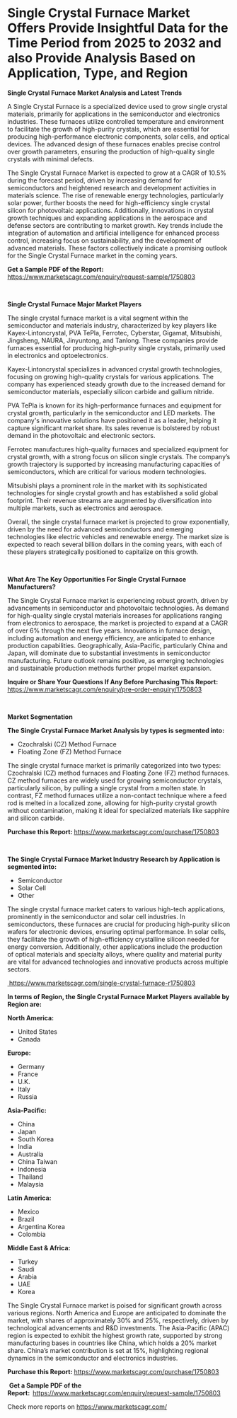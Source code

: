 <p><h1>Single Crystal Furnace Market Offers Provide Insightful Data for the Time Period from 2025 to 2032 and also Provide Analysis Based on Application, Type, and Region</h1></p><p><strong>Single Crystal Furnace Market Analysis and Latest Trends</strong></p>
<p><p>A Single Crystal Furnace is a specialized device used to grow single crystal materials, primarily for applications in the semiconductor and electronics industries. These furnaces utilize controlled temperature and environment to facilitate the growth of high-purity crystals, which are essential for producing high-performance electronic components, solar cells, and optical devices. The advanced design of these furnaces enables precise control over growth parameters, ensuring the production of high-quality single crystals with minimal defects.</p><p>The Single Crystal Furnace Market is expected to grow at a CAGR of 10.5% during the forecast period, driven by increasing demand for semiconductors and heightened research and development activities in materials science. The rise of renewable energy technologies, particularly solar power, further boosts the need for high-efficiency single crystal silicon for photovoltaic applications. Additionally, innovations in crystal growth techniques and expanding applications in the aerospace and defense sectors are contributing to market growth. Key trends include the integration of automation and artificial intelligence for enhanced process control, increasing focus on sustainability, and the development of advanced materials. These factors collectively indicate a promising outlook for the Single Crystal Furnace market in the coming years.</p></p>
<p><strong>Get a Sample PDF of the Report:&nbsp;</strong> <a href="https://www.marketscagr.com/enquiry/request-sample/1750803?utm_campaign=2039&utm_medium=2&utm_source=Github&utm_content=ia&utm_term=10042025&utm_id=single-crystal-furnace">https://www.marketscagr.com/enquiry/request-sample/1750803</a></p>
<p>&nbsp;</p>
<p><strong>Single Crystal Furnace Major Market Players</strong></p>
<p><p>The single crystal furnace market is a vital segment within the semiconductor and materials industry, characterized by key players like Kayex-Lintoncrystal, PVA TePla, Ferrotec, Cyberstar, Gigamat, Mitsubishi, Jingsheng, NAURA, Jinyuntong, and Tanlong. These companies provide furnaces essential for producing high-purity single crystals, primarily used in electronics and optoelectronics.</p><p>Kayex-Lintoncrystal specializes in advanced crystal growth technologies, focusing on growing high-quality crystals for various applications. The company has experienced steady growth due to the increased demand for semiconductor materials, especially silicon carbide and gallium nitride.</p><p>PVA TePla is known for its high-performance furnaces and equipment for crystal growth, particularly in the semiconductor and LED markets. The company's innovative solutions have positioned it as a leader, helping it capture significant market share. Its sales revenue is bolstered by robust demand in the photovoltaic and electronic sectors.</p><p>Ferrotec manufactures high-quality furnaces and specialized equipment for crystal growth, with a strong focus on silicon single crystals. The company’s growth trajectory is supported by increasing manufacturing capacities of semiconductors, which are critical for various modern technologies.</p><p>Mitsubishi plays a prominent role in the market with its sophisticated technologies for single crystal growth and has established a solid global footprint. Their revenue streams are augmented by diversification into multiple markets, such as electronics and aerospace.</p><p>Overall, the single crystal furnace market is projected to grow exponentially, driven by the need for advanced semiconductors and emerging technologies like electric vehicles and renewable energy. The market size is expected to reach several billion dollars in the coming years, with each of these players strategically positioned to capitalize on this growth.</p></p>
<p>&nbsp;</p>
<p><strong>What Are The Key Opportunities For Single Crystal Furnace Manufacturers?</strong></p>
<p><p>The Single Crystal Furnace market is experiencing robust growth, driven by advancements in semiconductor and photovoltaic technologies. As demand for high-quality single crystal materials increases for applications ranging from electronics to aerospace, the market is projected to expand at a CAGR of over 6% through the next five years. Innovations in furnace design, including automation and energy efficiency, are anticipated to enhance production capabilities. Geographically, Asia-Pacific, particularly China and Japan, will dominate due to substantial investments in semiconductor manufacturing. Future outlook remains positive, as emerging technologies and sustainable production methods further propel market expansion.</p></p>
<p><strong>Inquire or Share Your Questions If Any Before Purchasing This Report:</strong> <a href="https://www.marketscagr.com/enquiry/pre-order-enquiry/1750803?utm_campaign=2039&utm_medium=2&utm_source=Github&utm_content=ia&utm_term=10042025&utm_id=single-crystal-furnace">https://www.marketscagr.com/enquiry/pre-order-enquiry/1750803</a></p>
<p>&nbsp;</p>
<p><strong>Market Segmentation</strong></p>
<p><strong>The Single Crystal Furnace Market Analysis by types is segmented into:</strong></p>
<p><ul><li>Czochralski (CZ) Method Furnace</li><li>Floating Zone (FZ) Method Furnace</li></ul></p>
<p><p>The single crystal furnace market is primarily categorized into two types: Czochralski (CZ) method furnaces and Floating Zone (FZ) method furnaces. CZ method furnaces are widely used for growing semiconductor crystals, particularly silicon, by pulling a single crystal from a molten state. In contrast, FZ method furnaces utilize a non-contact technique where a feed rod is melted in a localized zone, allowing for high-purity crystal growth without contamination, making it ideal for specialized materials like sapphire and silicon carbide.</p></p>
<p><strong>Purchase this Report:&nbsp;</strong><a href="https://www.marketscagr.com/purchase/1750803?utm_campaign=2039&utm_medium=2&utm_source=Github&utm_content=ia&utm_term=10042025&utm_id=single-crystal-furnace">https://www.marketscagr.com/purchase/1750803</a></p>
<p>&nbsp;</p>
<p><strong>The Single Crystal Furnace Market Industry Research by Application is segmented into:</strong></p>
<p><ul><li>Semiconductor</li><li>Solar Cell</li><li>Other</li></ul></p>
<p><p>The single crystal furnace market caters to various high-tech applications, prominently in the semiconductor and solar cell industries. In semiconductors, these furnaces are crucial for producing high-purity silicon wafers for electronic devices, ensuring optimal performance. In solar cells, they facilitate the growth of high-efficiency crystalline silicon needed for energy conversion. Additionally, other applications include the production of optical materials and specialty alloys, where quality and material purity are vital for advanced technologies and innovative products across multiple sectors.</p></p>
<p><a href="https://www.marketscagr.com/single-crystal-furnace-r1750803?utm_campaign=2039&utm_medium=2&utm_source=Github&utm_content=ia&utm_term=10042025&utm_id=single-crystal-furnace">&nbsp;https://www.marketscagr.com/single-crystal-furnace-r1750803</a></p>
<p><strong>In terms of Region, the Single Crystal Furnace Market Players available by Region are:</strong></p>
<p>
    <p> <strong> North America: </strong>
        <ul>
            <li>United States</li>
            <li>Canada</li>
        </ul>
        </p> 
    <p> <strong> Europe: </strong>
        <ul>
            <li>Germany</li>
            <li>France</li>
            <li>U.K.</li>
            <li>Italy</li>
            <li>Russia</li>
        </ul>
        </p> 
    <p> <strong> Asia-Pacific: </strong>
        <ul>
            <li>China</li>
            <li>Japan</li>
            <li>South Korea</li>
            <li>India</li>
            <li>Australia</li>
            <li>China Taiwan</li>
            <li>Indonesia</li>
            <li>Thailand</li>
            <li>Malaysia</li>
        </ul>
        </p> 
    <p> <strong> Latin America: </strong>
        <ul>
            <li>Mexico</li>
            <li>Brazil</li>
            <li>Argentina Korea</li>
            <li>Colombia</li>
        </ul>
        </p> 
    <p> <strong> Middle East & Africa: </strong>
        <ul>
            <li>Turkey</li>
            <li>Saudi</li>
            <li>Arabia</li>
            <li>UAE</li>
            <li>Korea</li>
        </ul>
    </p>
    </p>
<p><p>The Single Crystal Furnace market is poised for significant growth across various regions. North America and Europe are anticipated to dominate the market, with shares of approximately 30% and 25%, respectively, driven by technological advancements and R&D investments. The Asia-Pacific (APAC) region is expected to exhibit the highest growth rate, supported by strong manufacturing bases in countries like China, which holds a 20% market share. China’s market contribution is set at 15%, highlighting regional dynamics in the semiconductor and electronics industries.</p></p>
<p><strong>Purchase this Report: </strong><a href="https://www.marketscagr.com/purchase/1750803?utm_campaign=2039&utm_medium=2&utm_source=Github&utm_content=ia&utm_term=10042025&utm_id=single-crystal-furnace">https://www.marketscagr.com/purchase/1750803</a></p>
<p>&nbsp;<strong>Get a Sample PDF of the Report:&nbsp;&nbsp;</strong><a href="https://www.marketscagr.com/enquiry/request-sample/1750803?utm_campaign=2039&utm_medium=2&utm_source=Github&utm_content=ia&utm_term=10042025&utm_id=single-crystal-furnace">https://www.marketscagr.com/enquiry/request-sample/1750803</a></p>
<p><strong></strong></p>
<p>Check more reports on <a href="https://www.marketscagr.com/?utm_campaign=2039&utm_medium=2&utm_source=Github&utm_content=ia&utm_term=10042025&utm_id=single-crystal-furnace">https://www.marketscagr.com/</a></p>